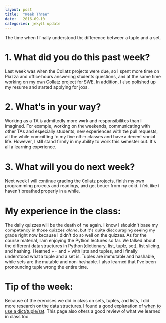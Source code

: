 ```yaml
---
layout: post
title:  "Week Three"
date:   2016-09-10
categories: jekyll update
---
```

The time when I finally understood the difference between a tuple and a set.

# 1. What did you do this past week?
Last week was when the Collatz projects were due, so I spent more time on Piazza and office hours answering students questions, and at the same time working on my own Collatz project for SWE. In addition, I also polished up my resume and started applying for jobs. 

# 2. What's in your way?
Working as a TA is admittedly more work and responsibilities than I imagined. For example, working on the weekends, communicating with other TAs and especially students, new experiences with the pull requests, all the while committing to my five other classes and have a decent social life. However, I still stand firmly in my ability to work this semester out. It's all a learning experience.

# 3. What will you do next week?
Next week I will continue grading the Collatz projects, finish my own programming projects and readings, and get better from my cold. I felt like I haven't breathed properly in a while.

# My experience in the class:
The daily quizzes will be the death of me again. I know I shouldn't base my competency in those quizzes *alone*, but it's quite discouraging seeing my grade right now because I didn't do so well on the quizzes. As for the course material, I am enjoying the Python lectures so far. We talked about the different data structures in Python (dictionary, list, tuple, set), list slicing, and hashing. I learned += and + with lists and tuples, and I finally understood what a tuple and a set is. Tuples are immutable and hashable, while sets are the mutable and non-hashable. I also learned that I've been pronouncing tuple wrong the entire time.

# Tip of the week:
Because of the exercises we did in class on sets, tuples, and lists, I did more research on the data structures. I found a good explanation of [when to use a dict/tuple/set](http://stackoverflow.com/questions/3489071/in-python-when-to-use-a-dictionary-list-or-set). This page also offers a good review of what we learned in class too.